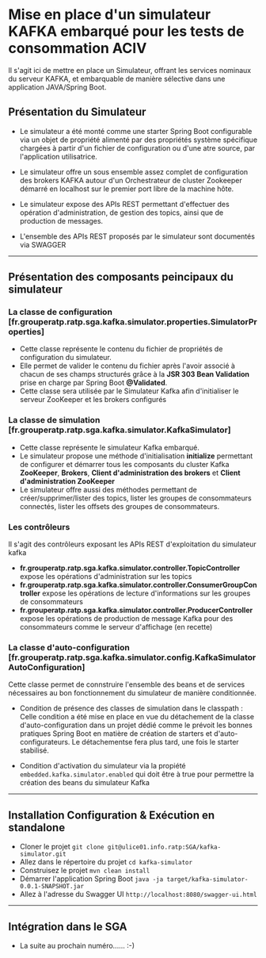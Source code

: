 # Mise en place d'un simulateur KAFKA embarqué pour les tests de consommation ACIV

Il s'agit ici de mettre en place un Simulateur, offrant les services nominaux du serveur KAFKA, et embarquable de manière sélective dans une application
JAVA/Spring Boot.

## Présentation du Simulateur

* Le simulateur a été monté comme une starter Spring Boot configurable via un objet de propriété alimenté par des propriétés système spécifique chargées
à partir d'un fichier de configuration ou d'une atre source, par l'application utilisatrice.

* Le simulateur offre un sous ensemble assez complet de configuration des brokers KAFKA autour d'un Orchestrateur de cluster Zookeeper démarré en localhost 
sur le premier port libre de la machine hôte.

* Le simulateur expose des APIs REST permettant d'effectuer des opération d'administration, de gestion des topics, ainsi que de production de messages.

* L'ensemble des APIs REST proposés par le simulateur sont documentés via SWAGGER

---

## Présentation des composants peincipaux du simulateur

### La classe de configuration [fr.grouperatp.ratp.sga.kafka.simulator.properties.SimulatorProperties]

* Cette classe représente le contenu du fichier de propriétés de configuration du simulateur.
* Elle permet de valider le contenu du fichier après l'avoir associé à chacun de ses champs structurés grâce 
à la **JSR 303 Bean Validation** prise en charge par Spring Boot **@Validated**. 
* Cette classe sera utilisée par le Simulateur Kafka afin d'initialiser le serveur ZooKeeper et les brokers configurés

### La classe de simulation [fr.grouperatp.ratp.sga.kafka.simulator.KafkaSimulator]

* Cette classe représente le simulateur Kafka embarqué.
* Le simulateur propose une méthode d'initialisation **initialize** permettant de configurer et démarrer tous les composants du cluster Kafka
**ZooKeeper**, **Brokers**, **Client d'administration des brokers** et **Client d'administration ZooKeeper**
* Le simulateur offre aussi des méthodes permettant de créer/supprimer/lister des topics, lister les groupes de consommateurs connectés, 
lister les offsets des groupes de consommateurs.

### Les contrôleurs

Il s'agit des contrôleurs exposant les APIs REST d'exploitation du simulateur kafka

* **fr.grouperatp.ratp.sga.kafka.simulator.controller.TopicController** expose les opérations d'administration sur les topics
* **fr.grouperatp.ratp.sga.kafka.simulator.controller.ConsumerGroupController** expose les opérations de lecture d'informations sur les groupes de consommateurs
* **fr.grouperatp.ratp.sga.kafka.simulator.controller.ProducerController** expose les opérations de production de message Kafka pour des consommateurs comme le serveur d'affichage (en recette)

### La classe d'auto-configuration [fr.grouperatp.ratp.sga.kafka.simulator.config.KafkaSimulatorAutoConfiguration]

Cette classe permet de connstruire l'ensemble des beans et de services nécessaires au bon fonctionnement du simulateur de manière conditionnée.

* Condition de présence des classes de simulation dans le classpath : Celle condition a été mise en place en vue du détachement de la classe d'auto-configuration dans un projet dédié comme le prévoit les bonnes pratiques Spring Boot en matière de création de starters et d'auto-configurateurs. Le détachementse fera plus tard, une fois le starter stabilisé.

* Condition d'activation du simulateur via la propiété ``embedded.kafka.simulator.enabled`` qui doit être à true pour permettre la création des beans du simulateur Kafka

---

## Installation Configuration & Exécution en standalone

* Cloner le projet ``git clone git@ulice01.info.ratp:SGA/kafka-simulator.git``
* Allez dans le répertoire du projet ``cd kafka-simulator``
* Construisez le projet ``mvn clean install``
* Démarrer l'application Spring Boot ``java -ja target/kafka-simulator-0.0.1-SNAPSHOT.jar``
* Allez à l'adresse du Swagger UI ``http://localhost:8080/swagger-ui.html``

---

## Intégration dans le SGA

* La suite au prochain numéro...... :-)